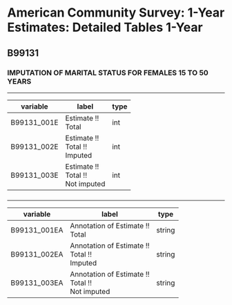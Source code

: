 # American Community Survey: 1-Year Estimates: Detailed Tables 1-Year

## B99131

### IMPUTATION OF MARITAL STATUS FOR FEMALES 15 TO 50 YEARS

___

| variable | label | type |
| ----- | ----- | ----- |
| B99131_001E | Estimate !!<br>Total | int |
| B99131_002E | Estimate !!<br>Total !!<br>Imputed | int |
| B99131_003E | Estimate !!<br>Total !!<br>Not imputed | int |
### 

___

| variable | label | type |
| ----- | ----- | ----- |
| B99131_001EA | Annotation of Estimate !!<br>Total | string |
| B99131_002EA | Annotation of Estimate !!<br>Total !!<br>Imputed | string |
| B99131_003EA | Annotation of Estimate !!<br>Total !!<br>Not imputed | string |

